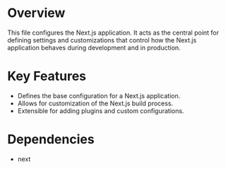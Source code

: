 # Overview

This file configures the Next.js application. It acts as the central point for defining settings and customizations that control how the Next.js application behaves during development and in production.

# Key Features

-   Defines the base configuration for a Next.js application.
-   Allows for customization of the Next.js build process.
-   Extensible for adding plugins and custom configurations.

# Dependencies

-   next

